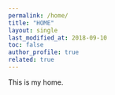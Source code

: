 ```yaml
---
permalink: /home/
title: "HOME"
layout: single
last_modified_at: 2018-09-10
toc: false
author_profile: true
related: true
---
```


This is my home.